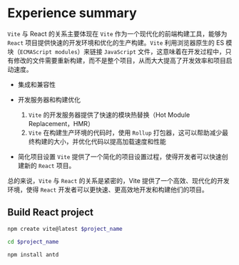 # Experience summary

`Vite` 与 React 的关系主要体现在 `Vite` 作为一个现代化的前端构建工具，能够为 `React` 项目提供快速的开发环境和优化的生产构建。`Vite` 利用浏览器原生的 ES 模块（`ECMAScript modules`）来链接 `JavaScript` 文件，这意味着在开发过程中，只有修改的文件需要重新构建，而不是整个项目，从而大大提高了开发效率和项目启动速度。

- 集成和兼容性

- 开发服务器和构建优化
    1. `Vite` 的开发服务器提供了快速的模块热替换（Hot Module Replacement，HMR）
    2. `Vite` 在构建生产环境的代码时，使用 `Rollup` 打包器，这可以帮助减少最终构建的大小，并优化代码以提高加载速度和性能

- 简化项目设置
    `Vite` 提供了一个简化的项目设置过程，使得开发者可以快速创建新的 `React` 项目。

总的来说，`Vite` 与 `React` 的关系是紧密的，Vite 提供了一个高效、现代化的开发环境，使得 `React` 开发者可以更快速、更高效地开发和构建他们的项目。

## Build React project

```sh
npm create vite@latest $project_name

cd $project_name

npm install antd
```